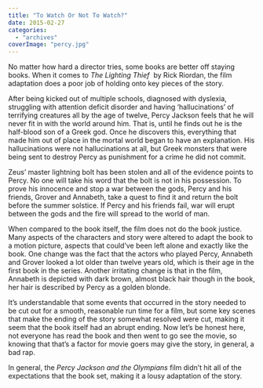 ```yaml
---
title: "To Watch Or Not To Watch?"
date: 2015-02-27
categories: 
  - "archives"
coverImage: "percy.jpg"
---
```


No matter how hard a director tries, some books are better off staying books. When it comes to _The Lighting Thief_  by Rick Riordan, the film adaptation does a poor job of holding onto key pieces of the story.

After being kicked out of multiple schools, diagnosed with dyslexia, struggling with attention deficit disorder and having ‘hallucinations’ of terrifying creatures all by the age of twelve, Percy Jackson feels that he will never fit in with the world around him. That is, until he finds out he is the half-blood son of a Greek god. Once he discovers this, everything that made him out of place in the mortal world began to have an explanation. His hallucinations were not hallucinations at all, but Greek monsters that were being sent to destroy Percy as punishment for a crime he did not commit.

Zeus’ master lightning bolt has been stolen and all of the evidence points to Percy. No one will take his word that the bolt is not in his possession. To prove his innocence and stop a war between the gods, Percy and his friends, Grover and Annabeth, take a quest to find it and return the bolt before the summer solstice. If Percy and his friends fail, war will erupt between the gods and the fire will spread to the world of man.

When compared to the book itself, the film does not do the book justice. Many aspects of the characters and story were altered to adapt the book to a motion picture, aspects that could’ve been left alone and exactly like the book. One change was the fact that the actors who played Percy, Annabeth and Grover looked a lot older than twelve years old, which is their age in the first book in the series. Another irritating change is that in the film, Annabeth is depicted with dark brown, almost black hair though in the book, her hair is described by Percy as a golden blonde.

It’s understandable that some events that occurred in the story needed to be cut out for a smooth, reasonable run time for a film, but some key scenes that make the ending of the story somewhat resolved were cut, making it seem that the book itself had an abrupt ending. Now let’s be honest here, not everyone has read the book and then went to go see the movie, so knowing that that’s a factor for movie goers may give the story, in general, a bad rap.

In general, the _Percy Jackson and the Olympians_ film didn’t hit all of the expectations that the book set, making it a lousy adaptation of the story.
